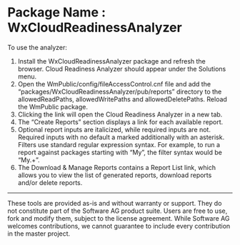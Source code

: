 # Package Name : WxCloudReadinessAnalyzer
To use the analyzer:
1. Install the WxCloudReadinessAnalyzer package and refresh the browser. Cloud Readiness Analyzer should appear under the Solutions menu.
2. Open the WmPublic/config/fileAccessControl.cnf file and add the “packages/WxCloudReadinessAnalyzer/pub/reports” directory to the allowedReadPaths, allowedWritePaths and allowedDeletePaths. Reload the WmPublic package.
3. Clicking the link will open the Cloud Readiness Analyzer in a new tab.
4. The “Create Reports” section displays a link for each available report.
5. Optional report inputs are italicized, while required inputs are not. Required inputs with no default a marked additionally with an asterisk. Filters use standard regular expression syntax. For example, to run a report against packages starting with “My”, the filter syntax would be “My.+”.
6. The Download & Manage Reports contains a Report List link, which allows you to view the list of generated reports, download reports and/or delete reports.
------
These tools are provided as-is and without warranty or support. They do not constitute part of the Software AG product suite. Users are free to use, fork and modify them, subject to the license agreement. While Software AG welcomes contributions, we cannot guarantee to include every contribution in the master project.
